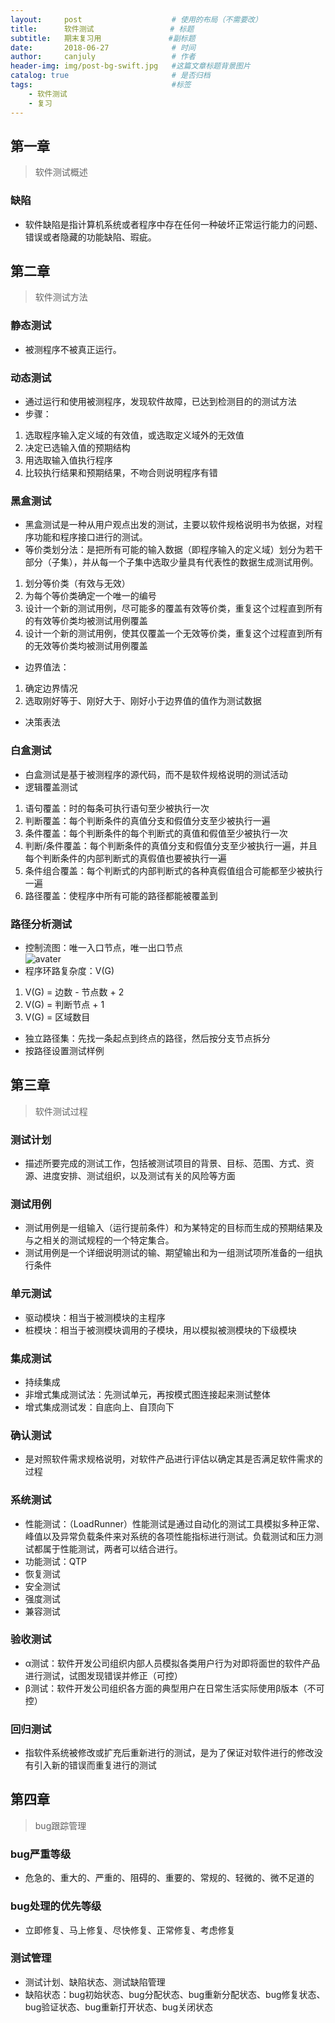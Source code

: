 ```yaml
---
layout:     post                    # 使用的布局（不需要改）
title:      软件测试                 # 标题 
subtitle:   期末复习用               #副标题
date:       2018-06-27              # 时间
author:     canjuly                 # 作者
header-img: img/post-bg-swift.jpg   #这篇文章标题背景图片
catalog: true                       # 是否归档
tags:                               #标签
    - 软件测试
    - 复习
---
```


## 第一章
>软件测试概述

### 缺陷

* 软件缺陷是指计算机系统或者程序中存在任何一种破坏正常运行能力的问题、错误或者隐藏的功能缺陷、瑕疵。

## 第二章
>软件测试方法

### 静态测试

* 被测程序不被真正运行。

### 动态测试

* 通过运行和使用被测程序，发现软件故障，已达到检测目的的测试方法
* 步骤：
1. 选取程序输入定义域的有效值，或选取定义域外的无效值
2. 决定已选输入值的预期结构
3. 用选取输入值执行程序
4. 比较执行结果和预期结果，不吻合则说明程序有错

### 黑盒测试

* 黑盒测试是一种从用户观点出发的测试，主要以软件规格说明书为依据，对程序功能和程序接口进行的测试。
* 等价类划分法：是把所有可能的输入数据（即程序输入的定义域）划分为若干部分（子集），并从每一个子集中选取少量具有代表性的数据生成测试用例。
1. 划分等价类（有效与无效）
2. 为每个等价类确定一个唯一的编号
3. 设计一个新的测试用例，尽可能多的覆盖有效等价类，重复这个过程直到所有的有效等价类均被测试用例覆盖
4. 设计一个新的测试用例，使其仅覆盖一个无效等价类，重复这个过程直到所有的无效等价类均被测试用例覆盖
* 边界值法：
1. 确定边界情况
2. 选取刚好等于、刚好大于、刚好小于边界值的值作为测试数据
* 决策表法

### 白盒测试

* 白盒测试是基于被测程序的源代码，而不是软件规格说明的测试活动
* 逻辑覆盖测试
1. 语句覆盖：时的每条可执行语句至少被执行一次
2. 判断覆盖：每个判断条件的真值分支和假值分支至少被执行一遍
3. 条件覆盖：每个判断条件的每个判断式的真值和假值至少被执行一次
4. 判断/条件覆盖：每个判断条件的真值分支和假值分支至少被执行一遍，并且每个判断条件的内部判断式的真假值也要被执行一遍
5. 条件组合覆盖：每个判断式的内部判断式的各种真假值组合可能都至少被执行一遍
6. 路径覆盖：使程序中所有可能的路径都能被覆盖到

### 路径分析测试

* 控制流图：唯一入口节点，唯一出口节点  
![avater](https://img-blog.csdn.net/20140417095926375?watermark/2/text/aHR0cDovL2Jsb2cuY3Nkbi5uZXQvanhxMDgxNg==/font/5a6L5L2T/fontsize/400/fill/I0JBQkFCMA==/dissolve/70/gravity/SouthEast)  
* 程序环路复杂度：V(G)
1. V(G) = 边数 - 节点数 + 2
2. V(G) = 判断节点 + 1
3. V(G) = 区域数目
* 独立路径集：先找一条起点到终点的路径，然后按分支节点拆分
* 按路径设置测试样例

## 第三章
>软件测试过程

### 测试计划

* 描述所要完成的测试工作，包括被测试项目的背景、目标、范围、方式、资源、进度安排、测试组织，以及测试有关的风险等方面

### 测试用例

* 测试用例是一组输入（运行提前条件）和为某特定的目标而生成的预期结果及与之相关的测试规程的一个特定集合。
* 测试用例是一个详细说明测试的输、期望输出和为一组测试项所准备的一组执行条件

### 单元测试

* 驱动模块：相当于被测模块的主程序
* 桩模块：相当于被测模块调用的子模块，用以模拟被测模块的下级模块

### 集成测试

* 持续集成
* 非增式集成测试法：先测试单元，再按模式图连接起来测试整体
* 增式集成测试发：自底向上、自顶向下

### 确认测试

* 是对照软件需求规格说明，对软件产品进行评估以确定其是否满足软件需求的过程

### 系统测试

* 性能测试：（LoadRunner）性能测试是通过自动化的测试工具模拟多种正常、峰值以及异常负载条件来对系统的各项性能指标进行测试。负载测试和压力测试都属于性能测试，两者可以结合进行。
* 功能测试：QTP
* 恢复测试
* 安全测试
* 强度测试
* 兼容测试

### 验收测试

* α测试：软件开发公司组织内部人员模拟各类用户行为对即将面世的软件产品进行测试，试图发现错误并修正（可控）
* β测试：软件开发公司组织各方面的典型用户在日常生活实际使用β版本（不可控）

### 回归测试

* 指软件系统被修改或扩充后重新进行的测试，是为了保证对软件进行的修改没有引入新的错误而重复进行的测试

## 第四章
>bug跟踪管理

### bug严重等级

* 危急的、重大的、严重的、阻碍的、重要的、常规的、轻微的、微不足道的

### bug处理的优先等级

* 立即修复、马上修复、尽快修复、正常修复、考虑修复

### 测试管理

* 测试计划、缺陷状态、测试缺陷管理
* 缺陷状态：bug初始状态、bug分配状态、bug重新分配状态、bug修复状态、bug验证状态、bug重新打开状态、bug关闭状态